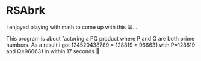 # RSAbrk
 I enjoyed playing with math to come up with this 😁...

This program is about factoring a PQ product where P and Q are both prime numbers.
As a result i got 124520438789 = 128819 * 966631 with P=128819 and Q=966631 in within 17 seconds 👀

